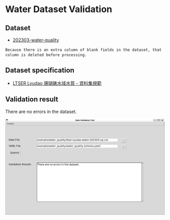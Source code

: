# Water Dataset Validation

## Dataset

- [202303-water-quality](https://data.depositar.io/dataset/ltser-lyudao-water/resource/0a96959b-1409-4803-b2a1-71e8dd272632)

```{note}
Because there is an extra column of blank fields in the dataset, that column is deleted before processing.
```

## Dataset specification

- [LTSER Lyudao 珊瑚礁水域水質 - 資料集規範](https://data.depositar.io/dataset/ltser-dataset-specification/resource/5ee79701-ef83-4d0f-a8f3-9eb4b0e4a0f9)

## Validation result

There are no errors in the dataset.

![](_static/water_quality.png)